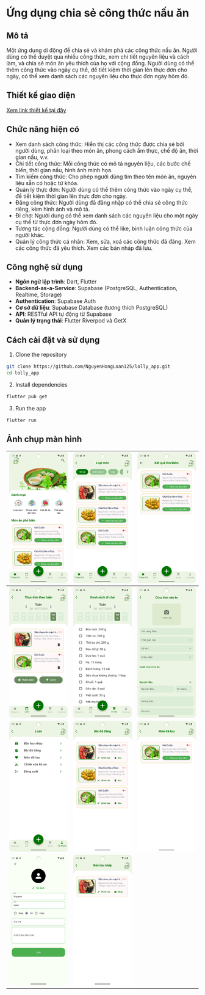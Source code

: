 # Ứng dụng chia sẻ công thức nấu ăn
## Mô tả
Một ứng dụng di động để chia sẻ và khám phá các công thức nấu ăn. Người dùng có thể duyệt qua nhiều công thức, xem chi tiết nguyên liệu và cách làm, và chia sẻ món ăn yêu thích của họ với cộng đồng. Người dùng có thể thêm công thức vào ngày cụ thể, để tiết kiệm thời gian lên thực đơn cho ngày, có thể xem danh sách các nguyên liệu cho thực đơn ngày hôm đó.

## Thiết kế giao diện
[Xem link thiết kế tại đây](https://www.figma.com/design/Doqy6jwA0XjDcqsbYsDP7l/Lolly_app?node-id=0-1&t=OV2JdfDxju8DusmW-1)

## Chức năng hiện có
- Xem danh sách công thức: Hiển thị các công thức được chia sẻ bởi người dùng, phân loại theo món ăn, phong cách ẩm thực, chế độ ăn, thời gian nấu, v.v.
- Chi tiết công thức: Mỗi công thức có mô tả nguyên liệu, các bước chế biến, thời gian nấu, hình ảnh minh họa.
- Tìm kiếm công thức: Cho phép người dùng tìm theo tên món ăn, nguyên liệu sẵn có hoặc từ khóa.
- Quản lý thực đơn: Người dùng có thể thêm công thức vào ngày cụ thể, để tiết kiệm thời gian lên thực đơn cho ngày.
- Đăng công thức: Người dùng đã đăng nhập có thể chia sẻ công thức riêng, kèm hình ảnh và mô tả.
- Đi chợ: Người dung có thể xem danh sách các nguyên liệu cho một ngày cụ thể từ thực đơn ngày hôm đó.
- Tương tác cộng đồng: Người dùng có thể like, bình luận công thức của người khác.
- Quản lý công thức cá nhân: Xem, sửa, xoá các công thức đã đăng. Xem các công thức đã yêu thích. Xem các bản nháp đã lưu.

## Công nghệ sử dụng
- **Ngôn ngữ lập trình**: Dart, Flutter
- **Backend-as-a-Service**: Supabase (PostgreSQL, Authentication, Realtime, Storage)
- **Authentication**: Supabase Auth
- **Cơ sở dữ liệu**: Supabase Database (tương thích PostgreSQL)
- **API**: RESTful API tự động từ Supabase
- **Quản lý trạng thái**: Flutter Riverpod và GetX 

## Cách cài đặt và sử dụng
1. Clone the repository

```bash
git clone https://github.com/NguyenHongLoan125/lolly_app.git
cd lolly_app
```

2. Install dependencies

```bash
flutter pub get
```

3. Run the app

```bash
flutter run
```

## Ảnh chụp màn hình

| ![Screenshot 1](lolly_app/assets/screenshots/home.png) | ![Screenshot 2](lolly_app/assets/screenshots/categories.png) | ![Screenshot 3](lolly_app/assets/screenshots/result.png) |
|---|---|---|
| ![Screenshot 4](lolly_app/assets/screenshots/calender.png) | ![Screenshot 5](lolly_app/assets/screenshots/shopping.png) | ![Screenshot 6](lolly_app/assets/screenshots/add.png) |
| ![Screenshot 7](lolly_app/assets/screenshots/account.png) | ![Screenshot 8](lolly_app/assets/screenshots/posted.png) | ![Screenshot 9](lolly_app/assets/screenshots/favorite.png) |
| ![Screenshot 10](lolly_app/assets/screenshots/editprofile.png)|![Screenshot 9](lolly_app/assets/screenshots/draft.png) |


